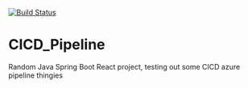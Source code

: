 [![Build Status](https://dev.azure.com/henrifola/PipelineTest/_apis/build/status/PipelineTest?branchName=master)](https://dev.azure.com/henrifola/PipelineTest/_build/latest?definitionId=1&branchName=master)

# CICD_Pipeline

Random Java Spring Boot React project, testing out some CICD azure pipeline thingies
